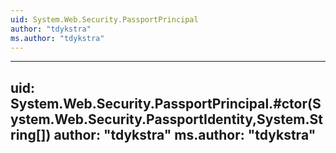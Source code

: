 ```yaml
---
uid: System.Web.Security.PassportPrincipal
author: "tdykstra"
ms.author: "tdykstra"
---
```


---
uid: System.Web.Security.PassportPrincipal.#ctor(System.Web.Security.PassportIdentity,System.String[])
author: "tdykstra"
ms.author: "tdykstra"
---
